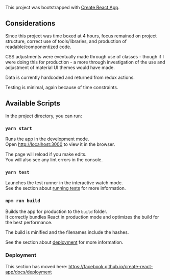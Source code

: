 This project was bootstrapped with [Create React App](https://github.com/facebook/create-react-app).
## Considerations
Since this project was time boxed at 4 hours, focus remained on project structure, correct use of tools/libraries, and production of readable/componentized code.

CSS adjustments were eventually made through use of classes - though if I were doing this for production - a more through investigation of the use and adjustment of material UI themes would have made.

Data is currently hardcoded and returned from redux actions.

Testing is minimal, again because of time constraints.

## Available Scripts

In the project directory, you can run:

### `yarn start`

Runs the app in the development mode.<br>
Open [http://localhost:3000](http://localhost:3000) to view it in the browser.

The page will reload if you make edits.<br>
You will also see any lint errors in the console.

### `yarn test`

Launches the test runner in the interactive watch mode.<br>
See the section about [running tests](https://facebook.github.io/create-react-app/docs/running-tests) for more information.

### `npm run build`

Builds the app for production to the `build` folder.<br>
It correctly bundles React in production mode and optimizes the build for the best performance.

The build is minified and the filenames include the hashes.<br>

See the section about [deployment](https://facebook.github.io/create-react-app/docs/deployment) for more information.

### Deployment

This section has moved here: https://facebook.github.io/create-react-app/docs/deployment

